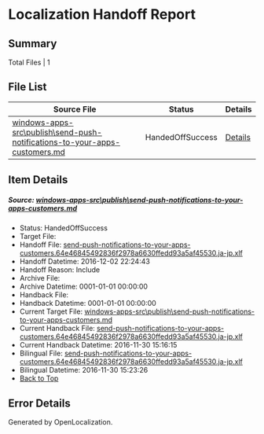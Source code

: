 # <a name='report-top'></a> Localization Handoff Report

## Summary
 Total Files | 1

## File List
 Source File | Status | Details 
 ----------- | ------ | ------- 
 [windows-apps-src\publish\send-push-notifications-to-your-apps-customers.md](https://cpubwin.visualstudio.com/windows-uwp/_git/windows-uwp/commit/e9cbfec938ebc71da6f41df69defcac1bb902245?path=windows-apps-src%2Fpublish%2Fsend-push-notifications-to-your-apps-customers.md&_a=contents) | HandedOffSuccess | [Details](#c4bdd398db570c4962325c2164651e9e8a1935ff5620)

## Item Details
##### <a name='c4bdd398db570c4962325c2164651e9e8a1935ff5620'></a> Source: [windows-apps-src\publish\send-push-notifications-to-your-apps-customers.md](https://cpubwin.visualstudio.com/windows-uwp/_git/windows-uwp/commit/e9cbfec938ebc71da6f41df69defcac1bb902245?path=windows-apps-src%2Fpublish%2Fsend-push-notifications-to-your-apps-customers.md&_a=contents)
* Status: HandedOffSuccess
* Target File: 
* Handoff File: [send-push-notifications-to-your-apps-customers.64e46845492836f2978a6630ffedd93a5af45530.ja-jp.xlf](https://cpubwin.visualstudio.com/windows-uwp/_git/WDCLib.handoff/commit/bb76e90cee07a641f3a3e1f820b23b7457530b9f?path=ol-handoff%2Fcpubwin%2Fwindows-uwp.ja-jp%2Fmaster%2Fsend-push-notifications-to-your-apps-customers.64e46845492836f2978a6630ffedd93a5af45530.ja-jp.xlf&_a=contents)
* Handoff Datetime: 2016-12-02 22:24:43
* Handoff Reason: Include
* Archive File: 
* Archive Datetime: 0001-01-01 00:00:00
* Handback File: 
* Handback Datetime: 0001-01-01 00:00:00
* Current Target File: [windows-apps-src\publish\send-push-notifications-to-your-apps-customers.md](https://cpubwin.visualstudio.com/windows-uwp/_git/windows-uwp.ja-jp/commit/94b4321bb5dd263955ca2211a312bbd0b2b4b105?path=windows-apps-src%2Fpublish%2Fsend-push-notifications-to-your-apps-customers.md&_a=contents)
* Current Handback File: [send-push-notifications-to-your-apps-customers.64e46845492836f2978a6630ffedd93a5af45530.ja-jp.xlf](https://cpubwin.visualstudio.com/windows-uwp/_git/WDCLib.handback/commit/1aa649d9aea9534cd7eb0453080e5e7830e9b3fa?path=ol-handback%2Fcpubwin%2Fwindows-uwp.ja-jp%2Fmaster%2Fsend-push-notifications-to-your-apps-customers.64e46845492836f2978a6630ffedd93a5af45530.ja-jp.xlf&_a=contents)
* Current Handback Datetime: 2016-11-30 15:16:15
* Bilingual File: [send-push-notifications-to-your-apps-customers.64e46845492836f2978a6630ffedd93a5af45530.ja-jp.xlf](https://cpubwin.visualstudio.com/windows-uwp/_git/WDCLib.handback/commit/1aa649d9aea9534cd7eb0453080e5e7830e9b3fa?path=ol-handback%2Fcpubwin%2Fwindows-uwp.ja-jp%2Fmaster%2Fsend-push-notifications-to-your-apps-customers.64e46845492836f2978a6630ffedd93a5af45530.ja-jp.xlf&_a=contents)
* Bilingual Datetime: 2016-11-30 15:23:26
* [Back to Top](#report-top)


## Error Details

Generated by OpenLocalization.

